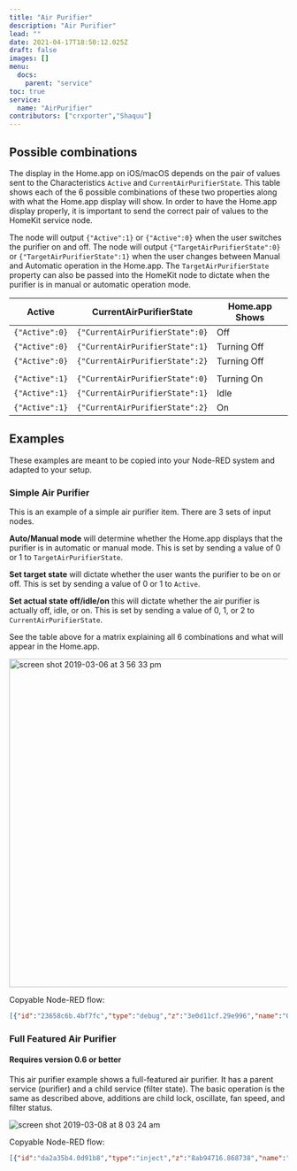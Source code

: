 ```yaml
---
title: "Air Purifier"
description: "Air Purifier"
lead: ""
date: 2021-04-17T18:50:12.025Z
draft: false
images: []
menu:
  docs:
    parent: "service"
toc: true
service:
  name: "AirPurifier"
contributors: ["crxporter","Shaquu"]
---
```


## Possible combinations

The display in the Home.app on iOS/macOS depends on the pair of values sent to the Characteristics `Active` and `CurrentAirPurifierState`. This table shows each of the 6 possible combinations of these two properties along with what the Home.app display will show. In order to have the Home.app display properly, it is important to send the correct pair of values to the HomeKit service node.

The node will output `{"Active":1}` or `{"Active":0}` when the user switches the purifier on and off. The node will output `{"TargetAirPurifierState":0}` or `{"TargetAirPurifierState":1}` when the user changes between Manual and Automatic operation in the Home.app. The  `TargetAirPurifierState` property can also be passed into the HomeKit node to dictate when the purifier is in manual or automatic operation mode.

| Active | CurrentAirPurifierState | Home.app Shows |
| --- | --- | --- |
| `{"Active":0}` | `{"CurrentAirPurifierState":0}` | Off |
| `{"Active":0}` | `{"CurrentAirPurifierState":1}` | Turning Off |
| `{"Active":0}` | `{"CurrentAirPurifierState":2}` | Turning Off |
||||
| `{"Active":1}` | `{"CurrentAirPurifierState":0}` | Turning On |
| `{"Active":1}` | `{"CurrentAirPurifierState":1}` | Idle |
| `{"Active":1}` | `{"CurrentAirPurifierState":2}` | On |

## Examples

These examples are meant to be copied into your Node-RED system and adapted to your setup.

### Simple Air Purifier

This is an example of a simple air purifier item. There are 3 sets of input nodes.

**Auto/Manual mode** will determine whether the Home.app displays that the purifier is in automatic or manual mode. This is set by sending a value of 0 or 1 to `TargetAirPurifierState`.

**Set target state** will dictate whether the user wants the purifier to be on or off. This is set by sending a value of 0 or 1 to `Active`.

**Set actual state off/idle/on** this will dictate whether the air purifier is actually off, idle, or on. This is set by sending a value of 0, 1, or 2 to `CurrentAirPurifierState`.

See the table above for a matrix explaining all 6 combinations and what will appear in the Home.app.

<img width="594" alt="screen shot 2019-03-06 at 3 56 33 pm" src="https://user-images.githubusercontent.com/38265886/53916694-6d695580-4028-11e9-92d0-09ef7542116e.png">

Copyable Node-RED flow:

```json
[{"id":"23658c6b.4bf7fc","type":"debug","z":"3e0d11cf.29e996","name":"Output","active":true,"tosidebar":true,"console":false,"tostatus":false,"complete":"payload","x":570,"y":220,"wires":[]},{"id":"48715e2b.edde4","type":"inject","z":"3e0d11cf.29e996","name":"Target state: on","topic":"","payload":"{\"Active\":true}","payloadType":"json","repeat":"","crontab":"","once":false,"onceDelay":0.1,"x":180,"y":280,"wires":[["b76a15e.cbd98e8"]]},{"id":"6c58b865.cbe098","type":"inject","z":"3e0d11cf.29e996","name":"Target state: off","topic":"","payload":"{\"Active\":false}","payloadType":"json","repeat":"","crontab":"","once":false,"onceDelay":0.1,"x":180,"y":320,"wires":[["b76a15e.cbd98e8"]]},{"id":"c80db304.c4e","type":"inject","z":"3e0d11cf.29e996","name":"Auto mode","topic":"","payload":"{\"TargetAirPurifierState\":1}","payloadType":"json","repeat":"","crontab":"","once":false,"onceDelay":0.1,"x":440,"y":100,"wires":[["b76a15e.cbd98e8"]]},{"id":"2188d196.d711e6","type":"inject","z":"3e0d11cf.29e996","name":"Current State: ON","topic":"","payload":"{\"CurrentAirPurifierState\":2}","payloadType":"json","repeat":"","crontab":"","once":false,"onceDelay":0.1,"x":410,"y":500,"wires":[["b76a15e.cbd98e8"]]},{"id":"b76a15e.cbd98e8","type":"homekit-service","z":"3e0d11cf.29e996","bridge":"f0825aeb.9064a8","name":"Pure 2","serviceName":"AirPurifier","topic":"","filter":false,"manufacturer":"Default Manufacturer","model":"Default Model","serialNo":"Default Serial Number","characteristicProperties":"{}","x":430,"y":220,"wires":[["23658c6b.4bf7fc"]]},{"id":"5c80309d.22e278","type":"inject","z":"3e0d11cf.29e996","name":"Manual Mode","topic":"","payload":"{\"TargetAirPurifierState\":0}","payloadType":"json","repeat":"","crontab":"","once":false,"onceDelay":0.1,"x":430,"y":140,"wires":[["b76a15e.cbd98e8"]]},{"id":"44a8a93d.b0b51","type":"inject","z":"3e0d11cf.29e996","name":"Current State: OFF","topic":"","payload":"{\"CurrentAirPurifierState\":0}","payloadType":"json","repeat":"","crontab":"","once":false,"onceDelay":0.1,"x":410,"y":420,"wires":[["b76a15e.cbd98e8"]]},{"id":"e090d2b0.110df8","type":"inject","z":"3e0d11cf.29e996","name":"Current State: IDLE","topic":"","payload":"{\"CurrentAirPurifierState\":1}","payloadType":"json","repeat":"","crontab":"","once":false,"onceDelay":0.1,"x":410,"y":460,"wires":[["b76a15e.cbd98e8"]]},{"id":"633c58dd.2f2dc8","type":"comment","z":"3e0d11cf.29e996","name":"Auto/Manual mode","info":"","x":250,"y":100,"wires":[]},{"id":"9a55b755.665a2","type":"comment","z":"3e0d11cf.29e996","name":"Set target state","info":"","x":160,"y":240,"wires":[]},{"id":"6d243594.778f14","type":"comment","z":"3e0d11cf.29e996","name":"Set actual state off/idle/on","info":"","x":410,"y":380,"wires":[]},{"id":"f0825aeb.9064a8","type":"homekit-bridge","z":"","bridgeName":"Dev","pinCode":"111-11-111","port":"","allowInsecureRequest":false,"manufacturer":"Default Manufacturer","model":"Default Model","serialNo":"Default Serial Number"}]
```

### Full Featured Air Purifier

#### Requires version 0.6 or better

This air purifier example shows a full-featured air purifier. It has a parent service (purifier) and a child service (filter state). The basic operation is the same as described above, additions are child lock, oscillate, fan speed, and filter status.

![screen shot 2019-03-08 at 8 03 24 am](https://user-images.githubusercontent.com/38265886/54032948-a7e20800-4178-11e9-9733-d91cfbcea3c5.png)

Copyable Node-RED flow:

```json
[{"id":"da2a35b4.0d91b8","type":"inject","z":"8ab94716.868738","name":"Target state: on","topic":"","payload":"{\"Active\":true}","payloadType":"json","repeat":"","crontab":"","once":false,"onceDelay":0.1,"x":420,"y":220,"wires":[["398e1722.d7d75"]]},{"id":"540677.f2cce988","type":"inject","z":"8ab94716.868738","name":"Target state: off","topic":"","payload":"{\"Active\":false}","payloadType":"json","repeat":"","crontab":"","once":false,"onceDelay":0.1,"x":420,"y":260,"wires":[["398e1722.d7d75"]]},{"id":"69a97e8a.7ebd38","type":"inject","z":"8ab94716.868738","name":"Auto mode","topic":"","payload":"{\"TargetAirPurifierState\":1}","payloadType":"json","repeat":"","crontab":"","once":false,"onceDelay":0.1,"x":760,"y":220,"wires":[["398e1722.d7d75"]]},{"id":"a4cb981f.b073e8","type":"inject","z":"8ab94716.868738","name":"Current State: ON","topic":"","payload":"{\"CurrentAirPurifierState\":2}","payloadType":"json","repeat":"","crontab":"","once":false,"onceDelay":0.1,"x":430,"y":420,"wires":[["398e1722.d7d75"]]},{"id":"fe6ad4ec.93bb4","type":"debug","z":"8ab94716.868738","name":"Output","active":true,"tosidebar":true,"console":false,"tostatus":false,"complete":"payload","x":1130,"y":380,"wires":[]},{"id":"6a05b0b7.37461","type":"inject","z":"8ab94716.868738","name":"Manual Mode","topic":"","payload":"{\"TargetAirPurifierState\":0}","payloadType":"json","repeat":"","crontab":"","once":false,"onceDelay":0.1,"x":750,"y":260,"wires":[["398e1722.d7d75"]]},{"id":"4acb1078.1f32f","type":"inject","z":"8ab94716.868738","name":"Current State: OFF","topic":"","payload":"{\"CurrentAirPurifierState\":0}","payloadType":"json","repeat":"","crontab":"","once":false,"onceDelay":0.1,"x":430,"y":340,"wires":[["398e1722.d7d75"]]},{"id":"c3b76c5e.e6f79","type":"inject","z":"8ab94716.868738","name":"Current State: IDLE","topic":"","payload":"{\"CurrentAirPurifierState\":1}","payloadType":"json","repeat":"","crontab":"","once":false,"onceDelay":0.1,"x":430,"y":380,"wires":[["398e1722.d7d75"]]},{"id":"398e1722.d7d75","type":"homekit-service","z":"8ab94716.868738","isParent":true,"bridge":"63a21f39.7ace9","parentService":"","name":"Pure 3","serviceName":"AirPurifier","topic":"","filter":false,"manufacturer":"Default Manufacturer","model":"Default Model","serialNo":"Default Serial Number","characteristicProperties":"{\"LockPhysicalControls\":true,\"TargetAirPurifierState\":true,\"SwingMode\":true,\"RotationSpeed\":true}","x":950,"y":380,"wires":[["fe6ad4ec.93bb4"]]},{"id":"cff6bdee.1f70f8","type":"homekit-service","z":"8ab94716.868738","isParent":false,"bridge":"","parentService":"398e1722.d7d75","name":"Filter 3","serviceName":"FilterMaintenance","topic":"","filter":false,"manufacturer":"Default Manufacturer","model":"Default Model","serialNo":"Default Serial Number","characteristicProperties":"{\"FilterChangeIndication\":true,\"FilterLifeLevel\":true}","x":890,"y":680,"wires":[["8aa0096d.e588e8"]]},{"id":"8aa0096d.e588e8","type":"debug","z":"8ab94716.868738","name":"Output","active":true,"tosidebar":true,"console":false,"tostatus":false,"complete":"payload","x":1050,"y":680,"wires":[]},{"id":"783fe155.d7d918","type":"inject","z":"8ab94716.868738","name":"Filter status \"good\"","topic":"","payload":"{\"FilterChangeIndication\":0}","payloadType":"json","repeat":"","crontab":"","once":false,"onceDelay":0.1,"x":590,"y":660,"wires":[["cff6bdee.1f70f8"]]},{"id":"c1707758.67db4","type":"inject","z":"8ab94716.868738","name":"Filter 50%","topic":"","payload":"{\"FilterLifeLevel\":50}","payloadType":"json","repeat":"","crontab":"","once":false,"onceDelay":0.1,"x":560,"y":820,"wires":[["cff6bdee.1f70f8"]]},{"id":"d97179f0.11e858","type":"inject","z":"8ab94716.868738","name":"Filter status \"change soon\"","topic":"","payload":"{\"FilterChangeIndication\":1}","payloadType":"json","repeat":"","crontab":"","once":false,"onceDelay":0.1,"x":610,"y":700,"wires":[["cff6bdee.1f70f8"]]},{"id":"d96e59a2.56599","type":"inject","z":"8ab94716.868738","name":"Child lock on","topic":"","payload":"{\"LockPhysicalControls\":1}","payloadType":"json","repeat":"","crontab":"","once":false,"onceDelay":0.1,"x":750,"y":480,"wires":[["398e1722.d7d75"]]},{"id":"574213d3.f674ac","type":"inject","z":"8ab94716.868738","name":"Child lock off","topic":"","payload":"{\"LockPhysicalControls\":0}","payloadType":"json","repeat":"","crontab":"","once":false,"onceDelay":0.1,"x":750,"y":520,"wires":[["398e1722.d7d75"]]},{"id":"9b3b5012.c83e8","type":"inject","z":"8ab94716.868738","name":"Oscillate on","topic":"","payload":"{\"SwingMode\":1}","payloadType":"json","repeat":"","crontab":"","once":false,"onceDelay":0.1,"x":410,"y":500,"wires":[["398e1722.d7d75"]]},{"id":"cbe28d4c.7cc14","type":"inject","z":"8ab94716.868738","name":"Oscillate off","topic":"","payload":"{\"SwingMode\":0}","payloadType":"json","repeat":"","crontab":"","once":false,"onceDelay":0.1,"x":410,"y":540,"wires":[["398e1722.d7d75"]]},{"id":"d436243d.bd8a2","type":"inject","z":"8ab94716.868738","name":"Filter 25%","topic":"","payload":"{\"FilterLifeLevel\":25}","payloadType":"json","repeat":"","crontab":"","once":false,"onceDelay":0.1,"x":560,"y":860,"wires":[["cff6bdee.1f70f8"]]},{"id":"229b4a0f.e5bad6","type":"inject","z":"8ab94716.868738","name":"Filter 100%","topic":"","payload":"{\"FilterLifeLevel\":100}","payloadType":"json","repeat":"","crontab":"","once":false,"onceDelay":0.1,"x":570,"y":780,"wires":[["cff6bdee.1f70f8"]]},{"id":"63a21f39.7ace9","type":"homekit-bridge","z":"","bridgeName":"Dev2","pinCode":"111-11-111","port":"","allowInsecureRequest":false,"manufacturer":"Default Manufacturer","model":"Default Model","serialNo":"Default Serial Number","customMdnsConfig":false,"mdnsMulticast":true,"mdnsInterface":"","mdnsPort":"","mdnsIp":"","mdnsTtl":"","mdnsLoopback":true,"mdnsReuseAddr":true}]
```

